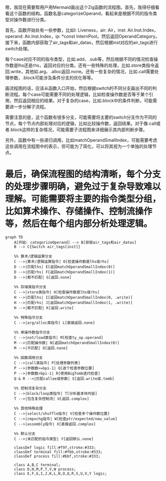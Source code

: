 嗯，我现在需要帮用户用Mermaid画出这个Zig函数的流程图。首先，我得仔细看看这个函数的结构。函数名是categorizeOperand，看起来是根据不同的指令类型对操作数进行分类。

首先，函数开始处有一些参数，比如l: Liveness，air: Air，inst: Air.Inst.Index，operand: Air.Inst.Index，ip: *const InternPool。然后返回OperandCategory。接下来，函数内部获取了air_tags和air_datas，然后根据inst对应的air_tags进行switch处理。

每个case对应不同的指令类型，比如.add、.sub等，然后根据不同的情况检查操作数是lhs还是rhs，返回对应的分类。还有一些特殊的处理，比如.store类指令返回.write，其他如.arg、.alloc返回.none。还有一些复杂的情况，比如.call需要处理参数，.block可能涉及条件分支的优化等等。

画流程图的话，应该从函数入口开始，然后根据switch的不同分支画出不同的判断流程。每个case可能需要不同的处理逻辑，比如检查操作数是否等于某个引用，然后返回相应的结果。对于复杂的case，比如.block中的条件判断，可能需要进一步分解子流程。

需要注意的是，这个函数有很多分支，可能需要将主要的switch分支作为不同的节点，每个节点内部处理对应的逻辑，比如比较操作数，返回结果。对于像.call或者.block这样的复杂情况，可能需要子流程图来详细展示其内部判断步骤。

另外，函数中有一些递归调用，比如matchOperandSmallIndex，可能需要考虑这些调用在流程图中的表示，但可能为了简化，可以将其视为一个单独的处理节点。

最后，确保流程图的结构清晰，每个分支的处理步骤明确，避免过于复杂导致难以理解。可能需要将主要的指令类型分组，比如算术操作、存储操作、控制流操作等，然后在每个组内部分析处理逻辑。
================================================
```mermaid
graph TD
    A[开始: categorizeOperand] --> B[获取air_tags和air_datas]
    B --> C{Switch air_tags[inst]}
    
    %% 算术/逻辑运算分支
    C -->|算术/逻辑运算指令| D[检查操作数是lhs或rhs]
    D -->|匹配lhs| E[返回matchOperandSmallIndex(0)]
    D -->|匹配rhs| F[返回matchOperandSmallIndex(1)]
    D -->|都不匹配| G[返回.none]
    
    %% 存储类指令分支
    C -->|store类指令| H[检查操作数是lhs或rhs]
    H -->|匹配lhs| I[返回matchOperandSmallIndex(0, .write)]
    H -->|匹配rhs| J[返回matchOperandSmallIndex(1, .write)]
    H -->|都不匹配| K[返回.write]
    
    %% 特殊指令分支
    C -->|arg/alloc类指令| L[直接返回.none]
    
    %% 单操作数指令分支
    C -->|not/load类指令| M[检查ty_op.operand]
    M -->|匹配操作数| N[返回matchOperandSmallIndex(0)]
    M -->|不匹配| O[返回.none]
    
    %% 函数调用分支
    C -->|call类指令| P[处理参数列表]
    P -->|参数数<=bpi-1| Q[逐个检查参数位置]
    P -->|参数数>bpi-1| R[使用BigTomb迭代检查]
    Q & R -->|匹配callee或参数| S[返回.write或.tomb]
    
    %% 控制流复杂分支
    C -->|block/loop类指令| T[分析基本块内容]
    T -->|包含复杂控制流| U[返回.complex]
    
    %% 其他特殊处理
    C -->|select/shuffle指令| V[检查多个操作数位置]
    C -->|cmpxchg指令| W[检查ptr/expected/new_value]
    C -->|assembly指令| X[直接返回.complex]
    
    %% 默认分支
    C -->|未匹配的指令类型| Y[返回默认.none]
    
    classDef logic fill:#f9f,stroke:#333;
    classDef terminal fill:#fbb,stroke:#333;
    classDef process fill:#bbf,stroke:#333;
    
    class A,B,C terminal;
    class D,H,M,P,T,V,W process;
    class E,F,G,I,J,K,L,N,O,Q,R,S,U,X,Y logic;
```